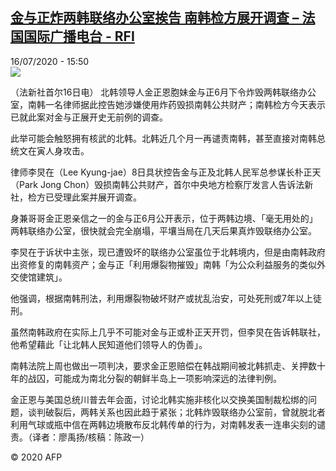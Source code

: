 <!--1594911379000-->
[金与正炸两韩联络办公室挨告 南韩检方展开调查 – 法国国际广播电台 - RFI](http://www.rfi.fr//cn/contenu/20200716-%E9%87%91%E4%B8%8E%E6%AD%A3%E7%82%B8%E4%B8%A4%E9%9F%A9%E8%81%94%E7%BB%9C%E5%8A%9E%E5%85%AC%E5%AE%A4%E6%8C%A8%E5%91%8A-%E5%8D%97%E9%9F%A9%E6%A3%80%E6%96%B9%E5%B1%95%E5%BC%80%E8%B0%83%E6%9F%A5)
------

<div>16/07/2020 - 15:50</div><img src="https://s.rfi.fr/media/display/8d073246-c771-11ea-b4b9-005056a964fe/w:310/p:16x9/int0017b.200716215001.jpg"><div class="t-content__body u-clearfix"><div class="m-interstitial"></div><p>（法新社首尔16日电）    北韩领导人金正恩胞妹金与正6月下令炸毁两韩联络办公室，南韩一名律师据此控告她涉嫌使用炸药毁损南韩公共财产；南韩检方今天表示已就此案对金与正展开史无前例的调查。</p><p>    此举可能会触怒拥有核武的北韩。北韩近几个月一再谴责南韩，甚至直接对南韩总统文在寅人身攻击。</p><p>    律师李炅在（Lee Kyung-jae）8日具状控告金与正及北韩人民军总参谋长朴正天（Park Jong Chon）毁损南韩公共财产，首尔中央地方检察厅发言人告诉法新社，检方已受理此案并展开调查。</p><p>    身兼哥哥金正恩亲信之一的金与正6月公开表示，位于两韩边境、「毫无用处的」两韩联络办公室，很快就会完全崩塌，平壤当局在几天后果真炸毁联络办公室。</p><p>    李炅在于诉状中主张，现已遭毁坏的联络办公室虽位于北韩境内，但是由南韩政府出资修复的南韩资产；金与正「利用爆裂物摧毁」南韩「为公众利益服务的类似外交使馆建筑」。</p><p>    他强调，根据南韩刑法，利用爆裂物破坏财产或扰乱治安，可处死刑或7年以上徒刑。</p><p>    虽然南韩政府在实际上几乎不可能对金与正或朴正天开罚，但李炅在告诉韩联社，他希望藉此「让北韩人民知道他们领导人的伪善」。</p><p>    南韩法院上周也做出一项判决，要求金正恩赔偿在韩战期间被北韩抓走、关押数十年的战囚，可能成为南北分裂的朝鲜半岛上一项影响深远的法律判例。</p><p>    金正恩与美国总统川普去年会面，讨论北韩实施非核化以交换美国制裁松绑的问题，谈判破裂后，两韩关系也因此趋于紧张；北韩炸毁联络办公室前，曾就脱北者利用气球或瓶中信在两韩边境散布反北韩传单的行为，对南韩发表一连串尖刻的谴责。（译者：廖禹扬/核稿：陈政一）</p><p class="t-copyright">© 2020 AFP</p>        </div>
